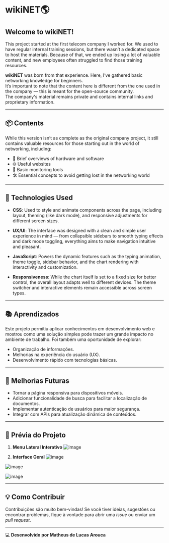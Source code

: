 # wikiNET🌎

## Welcome to wikiNET!

This project started at the first telecom company I worked for. We used to have regular internal training sessions, but there wasn’t a dedicated space to host the materials. Because of that, we ended up losing a lot of valuable content, and new employees often struggled to find those training resources.

**wikiNET** was born from that experience. Here, I’ve gathered basic networking knowledge for beginners.  
It’s important to note that the content here is different from the one used in the company — this is meant for the open-source community.  
The company's material remains private and contains internal links and proprietary information.

---

## 📦 Contents

While this version isn’t as complete as the original company project, it still contains valuable resources for those starting out in the world of networking, including:

- 🧠 Brief overviews of hardware and software
- 🌐 Useful websites
- 🔧 Basic monitoring tools
- 🛠️ Essential concepts to avoid getting lost in the networking world

---

## 🧰 Technologies Used

- **CSS**: Used to style and animate components across the page, including layout, theming (like dark mode), and responsive adjustments for different screen sizes.

- **UX/UI**: The interface was designed with a clean and simple user experience in mind — from collapsible sidebars to smooth typing effects and dark mode toggling, everything aims to make navigation intuitive and pleasant.

- **JavaScript**: Powers the dynamic features such as the typing animation, theme toggle, sidebar behavior, and the chart rendering with interactivity and customization.

- **Responsiveness**: While the chart itself is set to a fixed size for better control, the overall layout adapts well to different devices. The theme switcher and interactive elements remain accessible across screen types.

---

## 📚 Aprendizados
Este projeto permitiu aplicar conhecimentos em desenvolvimento web e mostrou como uma solução simples pode trazer um grande impacto no ambiente de trabalho. Foi também uma oportunidade de explorar:
- Organização de informações.
- Melhorias na experiência do usuário (UX).
- Desenvolvimento rápido com tecnologias básicas.

---

## 📱 Melhorias Futuras
- Tornar a página responsiva para dispositivos móveis.
- Adicionar funcionalidade de busca para facilitar a localização de documentos.
- Implementar autenticação de usuários para maior segurança.
- Integrar com APIs para atualização dinâmica de conteúdos.

---

## 📸 Prévia do Projeto

1. **Menu Lateral Interativo**
![image](https://github.com/user-attachments/assets/330a7f72-0b3b-4b2d-8705-47d1b097d9ec)



2. **Interface Geral**
![image](https://github.com/user-attachments/assets/7fd9486e-2934-43d4-8fb0-f3d26926ddcc)



![image](https://github.com/user-attachments/assets/19696766-0418-4b4b-a02c-a231581f5573)


![image](https://github.com/user-attachments/assets/502c56c8-85e3-4e25-b9fc-3bfc7a558e64)



---

## 💡 Como Contribuir
Contribuições são muito bem-vindas! Se você tiver ideias, sugestões ou encontrar problemas, fique à vontade para abrir uma _issue_ ou enviar um _pull request_.

---

💻 **Desenvolvido por Matheus de Lucas Arouca**

